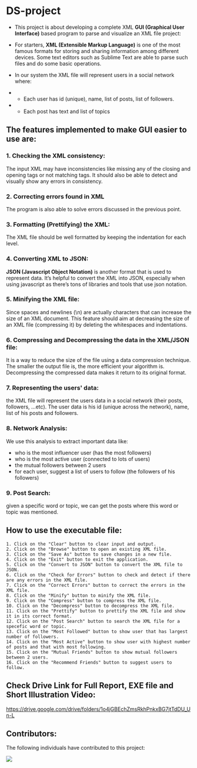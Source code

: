# DS-project
* This project is about developing a complete XML **GUI (Graphical User Interface)** based program to
parse and visualize an XML file project:

* For starters, **XML (Extensible Markup Language)** is one of the most famous formats for storing and sharing
information among different devices. Some text editors such as Sublime Text are able to parse
such files and do some basic operations.

* In our system the XML file will represent users in a social network where:
* * Each user has id (unique), name, list of posts, list of followers.
* * Each post has text and list of topics

<h2> The features implemented to make GUI easier to use are: </h2>

<h3> 1. Checking the XML consistency: </h3>

The input XML may have inconsistencies like missing any
of the closing and opening tags or not matching tags. It should also be able to detect and visually show any errors in consistency.
   
<h3> 2. Correcting errors found in XML </h3>

The program is also able to solve errors discussed in the previous point.

<h3> 3. Formatting (Prettifying) the XML: </h3>

The XML file should be well formatted by keeping the indentation for each level.

<h3> 4. Converting XML to JSON: </h3>

**JSON (Javascript Object Notation)** is another format that is used
to represent data. It’s helpful to convert the XML into JSON, especially when using
javascript as there’s tons of libraries and tools that use json notation.

<h3> 5. Minifying the XML file: </h3>

Since spaces and newlines (\n) are actually characters that can
increase the size of an XML document. This feature should aim at decreasing the size of
an XML file (compressing it) by deleting the whitespaces and indentations.

<h3> 6. Compressing and Decompressing the data in the XML/JSON file: </h3>

It is a way to reduce the
size of the file using a data compression technique.
The smaller the output file is, the more efficient your algorithm is.
Decompressing the compressed data makes it return to its original format.

<h3> 7. Representing the users' data: </h3>

the XML file will represent the
users data in a social network (their posts, followers, ...etc). 
The user data is his id (unique across the network), name, list of his posts and followers.

<h3> 8. Network Analysis: </h3>

We use this analysis to extract important data like:
* who is the most influencer user (has the most followers)
* who is the most active user (connected to lots of users)
* the mutual followers between 2 users
* for each user, suggest a list of users to follow (the followers of his followers)

<h3> 9. Post Search: </h3>

given a specific word or topic, we can get the posts where this word or topic was
mentioned.

<h2> How to use the executable file: </h2>

    1. Click on the "Clear" button to clear input and output.
    2. Click on the "Browse" button to open an existing XML file.
    3. Click on the "Save As" button to save changes in a new file.
    4. Click on the "Exit" button to exit the application.
    5. Click on the "Convert to JSON" button to convert the XML file to JSON.
    6. Click on the "Check for Errors" button to check and detect if there are any errors in the XML file.
    7. Click on the "Correct Errors" button to correct the errors in the XML file.
    8. Click on the "Minify" button to minify the XML file.
    9. Click on the "Compress" button to compress the XML file.
    10. Click on the "Decompress" button to decompress the XML file.
    11. Click on the "Prettify" button to prettify the XML file and show it in its correct format.
    12. Click on the "Post Search" button to search the XML file for a specefic word or topic.
    13. Click on the "Most Followed" button to show user that has largest number of followers.
    14. Click on the "Most Active" button to show user with highest number of posts and that with most following.
    15. Click on the "Mutual Friends" button to show mutual followers between 2 users.
    16. Click on the "Recommend Friends" button to suggest users to follow.

<h2> Check Drive Link for Full Report, EXE file and Short Illustration Video: </h2>

https://drive.google.com/drive/folders/1o4jGBEchZmsRkhPnkxBG7jtTdDU_Un-L

<h2> Contributors: </h2>

The following individuals have contributed to this project:

<a href="https://github.com/mariamsamir037/DS-project/graphs/contributors">   
  <img src="https://contrib.rocks/image?repo=mariamsamir037/DS-project" />
</a>
